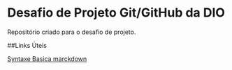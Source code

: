 # Desafio de Projeto Git/GitHub da DIO
Repositório criado para o desafio de projeto.

##Links Úteis

[Syntaxe Basica marckdown](https://www.marckdownguide.org/basic-syntax/)
